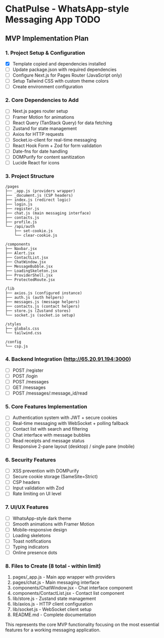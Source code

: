 # ChatPulse - WhatsApp-style Messaging App TODO

## MVP Implementation Plan

### 1. Project Setup & Configuration
- [x] Template copied and dependencies installed
- [ ] Update package.json with required dependencies
- [ ] Configure Next.js for Pages Router (JavaScript only)
- [ ] Setup Tailwind CSS with custom theme colors
- [ ] Create environment configuration

### 2. Core Dependencies to Add
- [ ] Next.js pages router setup
- [ ] Framer Motion for animations
- [ ] React Query (TanStack Query) for data fetching
- [ ] Zustand for state management
- [ ] Axios for HTTP requests
- [ ] Socket.io-client for real-time messaging
- [ ] React Hook Form + Zod for form validation
- [ ] Date-fns for date handling
- [ ] DOMPurify for content sanitization
- [ ] Lucide React for icons

### 3. Project Structure
```
/pages
├── _app.js (providers wrapper)
├── _document.js (CSP headers)
├── index.js (redirect logic)
├── login.js
├── register.js
├── chat.js (main messaging interface)
├── contacts.js
├── profile.js
└── /api/auth
    ├── set-cookie.js
    └── clear-cookie.js

/components
├── Navbar.jsx
├── Alert.jsx
├── ContactList.jsx
├── ChatWindow.jsx
├── MessageBubble.jsx
├── LoadingSkeleton.jsx
├── ProviderShell.jsx
└── ProtectedRoute.jsx

/lib
├── axios.js (configured instance)
├── auth.js (auth helpers)
├── messages.js (message helpers)
├── contacts.js (contact helpers)
├── store.js (Zustand stores)
└── socket.js (socket.io setup)

/styles
├── globals.css
└── tailwind.css

/config
└── csp.js
```

### 4. Backend Integration (http://65.20.91.194:3000)
- [ ] POST /register
- [ ] POST /login  
- [ ] POST /messages
- [ ] GET /messages
- [ ] POST /messages/:message_id/read

### 5. Core Features Implementation
- [ ] Authentication system with JWT + secure cookies
- [ ] Real-time messaging with WebSocket + polling fallback
- [ ] Contact list with search and filtering
- [ ] Chat interface with message bubbles
- [ ] Read receipts and message status
- [ ] Responsive 2-pane layout (desktop) / single pane (mobile)

### 6. Security Features
- [ ] XSS prevention with DOMPurify
- [ ] Secure cookie storage (SameSite=Strict)
- [ ] CSP headers
- [ ] Input validation with Zod
- [ ] Rate limiting on UI level

### 7. UI/UX Features
- [ ] WhatsApp-style dark theme
- [ ] Smooth animations with Framer Motion
- [ ] Mobile-responsive design
- [ ] Loading skeletons
- [ ] Toast notifications
- [ ] Typing indicators
- [ ] Online presence dots

### 8. Files to Create (8 total - within limit)
1. pages/_app.js - Main app wrapper with providers
2. pages/chat.js - Main messaging interface
3. components/ChatWindow.jsx - Chat interface component
4. components/ContactList.jsx - Contact list component
5. lib/store.js - Zustand state management
6. lib/axios.js - HTTP client configuration
7. lib/socket.js - WebSocket client setup
8. README.md - Complete documentation

This represents the core MVP functionality focusing on the most essential features for a working messaging application.